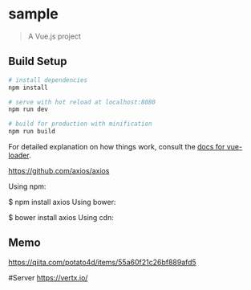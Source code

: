 # sample

> A Vue.js project

## Build Setup

``` bash
# install dependencies
npm install

# serve with hot reload at localhost:8080
npm run dev

# build for production with minification
npm run build
```

For detailed explanation on how things work, consult the [docs for vue-loader](http://vuejs.github.io/vue-loader).




https://github.com/axios/axios

Using npm:

$ npm install axios
Using bower:

$ bower install axios
Using cdn:

<script src="https://unpkg.com/axios/dist/axios.min.js"></script>



## Memo
https://qiita.com/potato4d/items/55a60f21c26bf889afd5

#Server
https://vertx.io/
